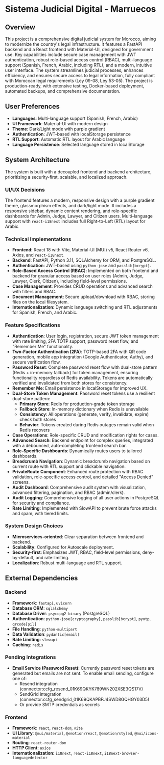 # Sistema Judicial Digital - Marruecos

## Overview
This project is a comprehensive digital judicial system for Morocco, aiming to modernize the country's legal infrastructure. It features a FastAPI backend and a React frontend with Material-UI, designed for government use. Key capabilities include secure case management with JWT authentication, robust role-based access control (RBAC), multi-language support (Spanish, French, Arabic, including RTL), and a modern, intuitive user interface. The system streamlines judicial processes, enhances efficiency, and ensures secure access to legal information, fully compliant with Moroccan legal requirements (Ley 09-08, Ley 53-05). The project is production-ready, with extensive testing, Docker-based deployment, automated backups, and comprehensive documentation.

## User Preferences
- **Languages**: Multi-language support (Spanish, French, Arabic)
- **UI Framework**: Material-UI with modern design
- **Theme**: Dark/Light mode with purple gradient
- **Authentication**: JWT-based with localStorage persistence
- **RTL Support**: Automatic RTL layout for Arabic language
- **Language Persistence**: Selected language stored in localStorage

## System Architecture
The system is built with a decoupled frontend and backend architecture, prioritizing a security-first, scalable, and localized approach.

### UI/UX Decisions
The frontend features a modern, responsive design with a purple gradient theme, glassmorphism effects, and dark/light mode. It includes a responsive sidebar, dynamic content rendering, and role-specific dashboards for Admin, Judge, Lawyer, and Citizen users. Multi-language support with `react-i18next` includes full Right-to-Left (RTL) layout for Arabic.

### Technical Implementations
- **Frontend**: React 18 with Vite, Material-UI (MUI) v5, React Router v6, Axios, and `react-i18next`.
- **Backend**: FastAPI, Python 3.11, SQLAlchemy for ORM, and PostgreSQL.
- **Authentication**: JWT-based using `python-jose` and `passlib[bcrypt]`.
- **Role-Based Access Control (RBAC)**: Implemented on both frontend and backend for granular access based on user roles (Admin, Judge, Lawyer, Clerk, Citizen), including field-level permissions.
- **Case Management**: Provides CRUD operations and advanced search with filters and RBAC.
- **Document Management**: Secure upload/download with RBAC, storing files on the local filesystem.
- **Internationalization**: Dynamic language switching and RTL adjustments for Spanish, French, and Arabic.

### Feature Specifications
- **Authentication**: User login, registration, secure JWT token management with rate limiting, 2FA TOTP support, password reset flow, and "Remember Me" functionality.
- **Two-Factor Authentication (2FA)**: TOTP-based 2FA with QR code generation, mobile app integration (Google Authenticator, Authy), and secure verification flow.
- **Password Reset**: Complete password reset flow with dual-store pattern (Redis + in-memory fallback) for token management, ensuring functionality regardless of Redis availability. Tokens are automatically verified and invalidated from both stores for consistency.
- **Remember Me**: Email persistence in localStorage for improved UX.
- **Dual-Store Token Management**: Password reset tokens use a resilient dual-store pattern:
  - **Primary Store**: Redis for production-grade token storage
  - **Fallback Store**: In-memory dictionary when Redis is unavailable
  - **Consistency**: All operations (generate, verify, invalidate, expire) check both stores
  - **Behavior**: Tokens created during Redis outages remain valid when Redis recovers
- **Case Operations**: Role-specific CRUD and modification rights for cases.
- **Advanced Search**: Backend endpoint for complex queries, integrated with a debounced, auto-completing frontend search bar.
- **Role-Specific Dashboards**: Dynamically routes users to tailored dashboards.
- **Breadcrumb Navigation**: Dynamic breadcrumb navigation based on current route with RTL support and clickable navigation.
- **PrivateRoute Component**: Enhanced route protection with RBAC validation, role-specific access control, and detailed "Access Denied" screens.
- **Audit Dashboard**: Comprehensive audit system with visualization, advanced filtering, pagination, and RBAC (admin/clerk).
- **Audit Logging**: Comprehensive logging of all user actions in PostgreSQL for security and compliance.
- **Rate Limiting**: Implemented with SlowAPI to prevent brute force attacks and spam, with tiered limits.

### System Design Choices
- **Microservices-oriented**: Clear separation between frontend and backend.
- **Scalability**: Configured for Autoscale deployment.
- **Security-first**: Emphasizes JWT, RBAC, field-level permissions, deny-by-default, and rate limiting.
- **Localization**: Robust multi-language and RTL support.

## External Dependencies

### Backend
- **Framework**: `fastapi`, `uvicorn`
- **Database ORM**: `sqlalchemy`
- **Database Driver**: `psycopg2-binary` (PostgreSQL)
- **Authentication**: `python-jose[cryptography]`, `passlib[bcrypt]`, `pyotp`, `qrcode[pil]`
- **File Handling**: `python-multipart`
- **Data Validation**: `pydantic[email]`
- **Rate Limiting**: `slowapi`
- **Caching**: `redis`

### Pending Integrations
- **Email Service (Password Reset)**: Currently password reset tokens are generated but emails are not sent. To enable email sending, configure one of:
  - Resend integration (connector:ccfg_resend_01K69QKYK789WN202XSE3QS17V)
  - SendGrid integration (connector:ccfg_sendgrid_01K69QKAPBPJ4SWD8GQHGY03D5)
  - Or provide SMTP credentials as secrets

### Frontend
- **Framework**: `react`, `react-dom`, `vite`
- **UI Library**: `@mui/material`, `@emotion/react`, `@emotion/styled`, `@mui/icons-material`
- **Routing**: `react-router-dom`
- **HTTP Client**: `axios`
- **Internationalization**: `i18next`, `react-i18next`, `i18next-browser-languagedetector`